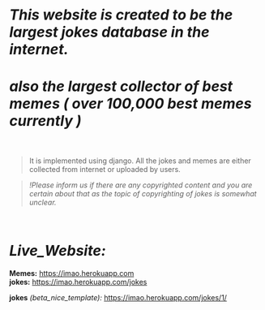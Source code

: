 # _This website is created to be the largest jokes database in the internet._<br>
# _**also the largest collector of best memes ( over 100,000 best memes currently ) <br><br>**_

>It is implemented using django.
>All the jokes and memes are either collected from internet or uploaded by users.



>_!Please inform us if there are any copyrighted content and you are certain about that as the topic of copyrighting of jokes is somewhat unclear._





<br>

# _**Live_Website:**_<br>
**Memes:**   https://imao.herokuapp.com<br>
**jokes:**   https://imao.herokuapp.com/jokes<br>

**jokes** _(beta_nice_template):_  https://imao.herokuapp.com/jokes/1/
